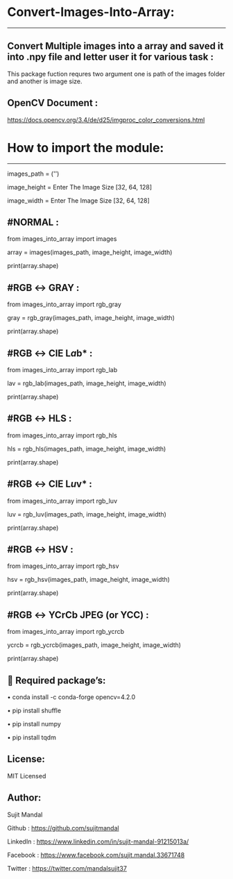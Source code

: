 # Convert-Images-Into-Array:
---------------------------
Convert Multiple images into a array and saved it into .npy file and letter user it for various task :
------------------------------------------------------------------------------------------------------
This package fuction requres two argument one is path of the images folder and another is image size.

OpenCV Document :
-----------------
https://docs.opencv.org/3.4/de/d25/imgproc_color_conversions.html

# How to import the module:
---------------------------
images_path = ('')

image_height = Enter The Image Size [32, 64, 128]

image_width = Enter The Image Size [32, 64, 128]

#NORMAL :
---------
from images_into_array import images

array = images(images_path, image_height, image_width)

print(array.shape)

#RGB ↔ GRAY :
-------------
from images_into_array import rgb_gray

gray = rgb_gray(images_path, image_height, image_width)

print(array.shape)

#RGB ↔ CIE L*a*b* :
-------------------
from images_into_array import rgb_lab

lav = rgb_lab(images_path, image_height, image_width)

print(array.shape)

#RGB ↔ HLS :
------------
from images_into_array import rgb_hls

hls = rgb_hls(images_path, image_height, image_width)

print(array.shape)

#RGB ↔ CIE L*u*v* :
-------------------
from images_into_array import rgb_luv

luv = rgb_luv(images_path, image_height, image_width)

print(array.shape)

#RGB ↔ HSV :
------------
from images_into_array import rgb_hsv

hsv = rgb_hsv(images_path, image_height, image_width)

print(array.shape)

#RGB ↔ YCrCb JPEG (or YCC) :
----------------------------
from images_into_array import rgb_ycrcb

ycrcb = rgb_ycrcb(images_path, image_height, image_width)

print(array.shape)


 Required package’s:
---------------------

• conda install -c conda-forge opencv=4.2.0

• pip install shuffle

• pip install numpy

• pip install tqdm

License:
--------
MIT Licensed

Author:
-------
Sujit Mandal

Github : https://github.com/sujitmandal

LinkedIn : https://www.linkedin.com/in/sujit-mandal-91215013a/

Facebook : https://www.facebook.com/sujit.mandal.33671748

Twitter : https://twitter.com/mandalsujit37